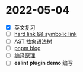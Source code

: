 #  2022-05-04
- [x] 英文复习
- [ ] [hard link && symbolic link](https://blog.51cto.com/wzgl08/308987)
- [ ] [AST 抽象语法树](https://segmentfault.com/a/1190000016231512)
- [ ] [pnpm blog](https://juejin.cn/post/7001794162970361892#heading-11)
- [ ] [编译原理](https://github.com/pdc-cool/the-super-tiny-compiler)
- [ ] **eslint plugin demo** 编写